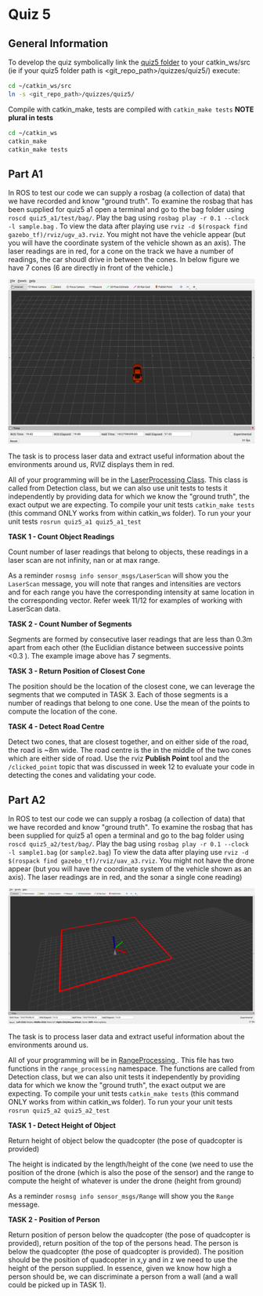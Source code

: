 Quiz 5
======

General Information
------
To develop the quiz  symbolically link the [quiz5 folder](.) to your catkin_ws/src (ie if your quiz5 folder path is <git_repo_path>/quizzes/quiz5/) execute:

```bash
cd ~/catkin_ws/src
ln -s <git_repo_path>/quizzes/quiz5/
```
Compile with catkin_make, tests are compiled with `catkin_make tests` **NOTE plural in tests** 

```bash
cd ~/catkin_ws
catkin_make
catkin_make tests
```



Part A1
------

In ROS to test our code we can supply a rosbag (a collection of data) that we have recorded and know "ground truth". To examine the rosbag that has been supplied for quiz5 a1  open a terminal and go to the bag folder using `roscd quiz5_a1/test/bag/`.  Play the bag using `rosbag play -r 0.1 --clock -l sample.bag` .  To view the data after playing use `rviz -d $(rospack find gazebo_tf)/rviz/ugv_a3.rviz`. You might not have the vehicle appear (but you will have the coordinate system of the vehicle shown as an axis). The laser readings are in red, for a cone on the track we have a number of readings, the car shoudl drive in between the cones. In below figure we have 7 cones (6 are directly in front of the vehicle.)

 

<img src="./pic/quiz5_a1.png" style="zoom: 50%;" />





The task is to process laser data and extract useful information about the environments around us, RVIZ displays them in red.

All of your programming will be in the [LaserProcessing Class](./a1/src/laserprocessing.h). This class is called from  Detection class, but we can also use unit tests to tests it independently by providing data for which we know the "ground truth", the exact output we are expecting.  To compile your unit tests `catkin_make tests`  (this command ONLY works from within catkin_ws folder). To run your your unit tests `rosrun quiz5_a1 quiz5_a1_test`

**TASK 1 - Count Object Readings**

Count number of laser readings that belong to objects, these readings in a laser scan are not infinity, nan or at max range.

As a reminder `rosmsg info sensor_msgs/LaserScan` will show you the `LaserScan` message, you will note that ranges and intensities are vectors and for each range you have the corresponding intensity at same location in the corresponding vector. Refer week 11/12 for examples of working with LaserScan data.

**TASK 2 - Count Number of Segments**

Segments are formed by consecutive laser readings that are less than 0.3m apart from each other (the Euclidian distance between successive points <0.3 ). The example image above has 7 segments.

**TASK 3 - Return Position of Closest Cone**

The position should be the location of the closest cone, we can leverage the segments that we computed in TASK 3. Each of those segments is a number of readings that belong to one cone. Use the mean of the points to compute the location of the cone.

**TASK 4 - Detect Road Centre**

Detect two cones, that are closest together, and on either side of the road, the road is ~8m wide. The road centre is the in the middle of the two cones which are either side of road.  Use the rviz **Publish Point** tool and the `/clicked_point` topic that was discussed in week 12 to evaluate your code in detecting the cones and validating your code.


## Part A2

In ROS to test our code we can supply a rosbag (a collection of data) that we have recorded and know "ground truth". To examine the rosbag that has been supplied for quiz5 a1  open a terminal and go to the bag folder using `roscd quiz5_a2/test/bag/`.  Play the bag using `rosbag play -r 0.1 --clock -l sample1.bag`  (or `sample2.bag`)  To view the data after playing use `rviz -d $(rospack find gazebo_tf)/rviz/uav_a3.rviz`. You might not have the drone appear (but you will have the coordinate system of the vehicle shown as an axis). The laser readings are in red, and the sonar a single cone reading)

 

<img src="./pic/quiz5_a2.png" style="zoom: 50%;" />



The task is to process laser data and extract useful information about the environments around us.

All of your programming will be in  [RangeProcessing ](./a2/src/rangeprocessing.h). This file has two functions in the `range_processing` namespace. The functions are called from  Detection class, but we can also unit tests it independently by providing data for which we know the "ground truth", the exact output we are expecting.  To compile your unit tests `catkin_make tests`  (this command ONLY works from within catkin_ws folder). To run your your unit tests `rosrun quiz5_a2 quiz5_a2_test`

**TASK 1 - Detect Height of Object**

Return height of object below the quadcopter (the pose of quadcopter is provided)

The height is indicated by the length/height of the cone (we need to use the position of the drone (which is also the pose of the sensor)  and the range to compute the height of whatever is under the drone (height from ground)

As a reminder `rosmsg info sensor_msgs/Range` will show you the `Range` message.

**TASK 2 - Position of Person**

Return position of person below the quadcopter (the pose of quadcopter is provided), return position of the top of the persons head. The person is below the quadcopter (the pose of quadcopter is provided). The position should be the position of quadcopter in x,y and in z we need to use the height of the person supplied. In essence, given we know how high a person should be, we can discriminate a person from a wall (and a wall could be picked up in TASK 1).